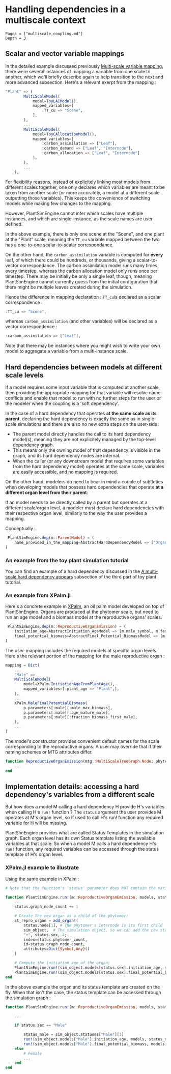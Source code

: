 
# Handling dependencies in a multiscale context

```@contents
Pages = ["multiscale_coupling.md"]
Depth = 3
```

## Scalar and vector variable mappings

In the detailed example discussed previously [Multi-scale variable mapping](@ref), there were several instances of mapping a variable from one scale to another, which we'll briefly describe again to help transition to the next and more advanced subsection. Here's a relevant exerpt from the mapping : 

```julia
"Plant" => (
        MultiScaleModel(
            model=ToyLAIModel(),
            mapped_variables=[
                :TT_cu => "Scene",
            ],
        ),
        ...
        MultiScaleModel(
            model=ToyCAllocationModel(),
            mapped_variables=[
                :carbon_assimilation => ["Leaf"],
                :carbon_demand => ["Leaf", "Internode"],
                :carbon_allocation => ["Leaf", "Internode"]
            ],
        ),
        ...
    ),
```

For flexibility reasons, instead of explicitely linking most models from different scales together, one only declares which variables are meant to be taken from another scale (or more accurately, a model at a different scale outputting those variables). This keeps the convenience of switching models while making few changes to the mapping. 

However, PlantSimEngine cannot infer which scales have multiple instances, and which are single-instance, as the scale names are user-defined.

In the above example, there is only one scene at the "Scene", and one plant at the "Plant" scale, meaning the `TT_cu` variable mapped between the two has a one-to-one scalar-to-scalar correspondance.

On the other hand, the `carbon_assimilation` variable is computed for **every** leaf, of which there could be hundreds, or thousands, giving a scalar-to-vector correspondance. The carbon assimilation model runs many times every timestep, whereas the carbon allocation model only runs once per timestep. There may be initially be only a single leaf, though, meaning PlantSimEngine cannot currently guess from the initial configuration that there might be multiple leaves created during the simulation.

Hence the difference in mapping declaration :  `TT_cu`is declared as a scalar correspondence : 
```julia
:TT_cu => "Scene",
```
whereas `carbon_assimilation` (and other variables) will be declared as a vector correspondence :
```julia
:carbon_assimilation => ["Leaf"],
```

Note that there may be instances where you might wish to write your own model to aggregate a variable from a multi-instance scale.

## Hard dependencies between models at different scale levels

If a model requires some input variable that is computed at another scale, then providing the appropriate mapping for that variable will resolve name conflicts and enable that model to run with no further steps for the user or the modeler when the coupling is a 'soft dependency'.

In the case of a hard dependency that operates **at the same scale as its parent**, declaring the hard dependency is exactly the same as in single-scale simulations and there are also no new extra steps on the user-side:

- The parent model directly handles the call to its hard dependency model(s), meaning they are not explicitely managed by the top-level dependency graph.
- This means only the owning model of that dependency is visible in the graph, and its hard dependency nodes are internal.
- When the caller (or any downstream model that requires some variables from the hard dependency model) operates at the same scale, variables are easily accessible, and no mapping is required. 
 
On the other hand, modelers do need to bear in mind a couple of subtleties when developing models that possess hard dependencies that operate **at a different organ level from their parent**: 

If an model needs to be directly called by a parent but operates at a different scale/organ level, a modeler must declare hard dependencies with their respective organ level, similarly to the way the user provides a mapping. 

Conceptually :

```julia
 PlantSimEngine.dep(m::ParentModel) = (
    name_provided_in_the_mapping=AbstractHardDependencyModel => ["Organ_Name_1",],
)
```

### An example from the toy plant simulation tutorial

You can find an example of a hard dependency discussed in the [A multi-scale hard dependency appears](@ref) subsection of the third part of toy plant tutorial.

### An example from XPalm.jl

Here's a concrete example in [XPalm](https://github.com/PalmStudio/XPalm.jl), an oil palm model developed on top of PlantSimEngine. 
 Organs are produced at the phytomer scale, but need to run an age model and a biomass model at the reproductive organs' scales.

```julia
 PlantSimEngine.dep(m::ReproductiveOrganEmission) = (
    initiation_age=AbstractInitiation_AgeModel => [m.male_symbol, m.female_symbol],
    final_potential_biomass=AbstractFinal_Potential_BiomassModel => [m.male_symbol, m.female_symbol],
)
```

The user-mapping includes the required models at specific organ levels. Here's the relevant portion of the mapping for the male reproductive organ :

```julia
mapping = Dict(
    ...
    "Male" =>
    MultiScaleModel(
        model=XPalm.InitiationAgeFromPlantAge(),
        mapped_variables=[:plant_age => "Plant",],
    ),
    ...
    XPalm.MaleFinalPotentialBiomass(
        p.parameters[:male][:male_max_biomass],
        p.parameters[:male][:age_mature_male],
        p.parameters[:male][:fraction_biomass_first_male],
    ),
    ...
)
```

The model's constructor provides convenient default names for the scale corresponding to the reproductive organs. A user may override that if their naming schemes or MTG attributes differ.

```julia
function ReproductiveOrganEmission(mtg::MultiScaleTreeGraph.Node; phytomer_symbol="Phytomer", male_symbol="Male", female_symbol="Female")
    ...
end
```

## Implementation details: accessing a hard dependency's variables from a different scale

But how does a model M calling a hard dependency H provide H's variables when calling H's `run!` function ? The `status` argument the user provides M operates at M's organ level, so if used to call H's run! function any required variable for H will be missing.    

PlantSimEngine provides what are called Status Templates in the simulation graph. Each organ level has its own Status template listing the available variables at that scale.
So when a model M calls a hard dependency H's `run!` function, any required variables can be accessed through the status template of H's organ level.

### XPalm.jl example to illustrate

Using the same example in XPalm : 

```julia
# Note that the function's 'status' parameter does NOT contain the variables required by the hard dependencies as the calling model's organ level is "Phytomer", not "Male" or "Female"

function PlantSimEngine.run!(m::ReproductiveOrganEmission, models, status, meteo, constants, sim_object)
    ...
    status.graph_node_count += 1

    # Create the new organ as a child of the phytomer:
    st_repro_organ = add_organ!(
        status.node[1], # The phytomer's internode is its first child 
        sim_object,  # The simulation object, so we can add the new status 
        "+", status.sex, 4;
        index=status.phytomer_count,
        id=status.graph_node_count,
        attributes=Dict{Symbol,Any}()
    )

    # Compute the initiation age of the organ:
    PlantSimEngine.run!(sim_object.models[status.sex].initiation_age, sim_object.models[status.sex], st_repro_organ, meteo, constants, sim_object)
    PlantSimEngine.run!(sim_object.models[status.sex].final_potential_biomass, sim_object.models[status.sex], st_repro_organ, meteo, constants, sim_object)
end
```

In the above example the organ and its status template are created on the fly.
When that isn't the case, the status template can be accessed through the simulation graph :

```julia
function PlantSimEngine.run!(m::ReproductiveOrganEmission, models, status, meteo, constants, sim_object)

    ...

    if status.sex == "Male"

        status_male = sim_object.statuses["Male"][1]
        run!(sim_object.models["Male"].initiation_age, models, status_male, meteo, constants, sim_object)
        run!(sim_object.models["Male"].final_potential_biomass, models, status_male, meteo, constants, sim_object)
    else
        # Female
        ...
    end
end
```
